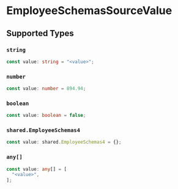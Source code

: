 # EmployeeSchemasSourceValue


## Supported Types

### `string`

```typescript
const value: string = "<value>";
```

### `number`

```typescript
const value: number = 894.94;
```

### `boolean`

```typescript
const value: boolean = false;
```

### `shared.EmployeeSchemas4`

```typescript
const value: shared.EmployeeSchemas4 = {};
```

### `any[]`

```typescript
const value: any[] = [
  "<value>",
];
```

